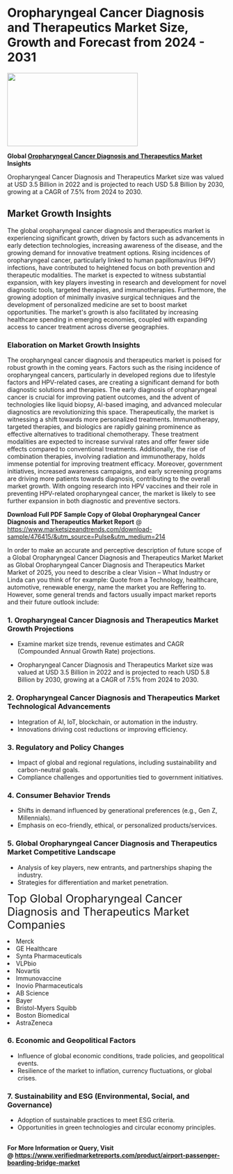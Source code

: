 <H1>Oropharyngeal Cancer Diagnosis and Therapeutics Market Size, Growth and Forecast from 2024 - 2031</H1><img class="aligncenter size-medium wp-image-584254" src="https://thirdeyenews.in/wp-content/uploads/2024/09/Global-Market-Research-300x168.jpeg" alt="" width="300" height="168" /><p><strong>Global&nbsp;<a href="https://www.marketsizeandtrends.com/download-sample/476415/&amp;utm_source=Pulse&amp;utm_medium=214">Oropharyngeal Cancer Diagnosis and Therapeutics Market</a> Insights</strong></p><p>Oropharyngeal Cancer Diagnosis and Therapeutics Market size was valued at USD 3.5 Billion in 2022 and is projected to reach USD 5.8 Billion by 2030, growing at a CAGR of 7.5% from 2024 to 2030.</p><p><h2>Market Growth Insights</h2> The global oropharyngeal cancer diagnosis and therapeutics market is experiencing significant growth, driven by factors such as advancements in early detection technologies, increasing awareness of the disease, and the growing demand for innovative treatment options. Rising incidences of oropharyngeal cancer, particularly linked to human papillomavirus (HPV) infections, have contributed to heightened focus on both prevention and therapeutic modalities. The market is expected to witness substantial expansion, with key players investing in research and development for novel diagnostic tools, targeted therapies, and immunotherapies. Furthermore, the growing adoption of minimally invasive surgical techniques and the development of personalized medicine are set to boost market opportunities. The market's growth is also facilitated by increasing healthcare spending in emerging economies, coupled with expanding access to cancer treatment across diverse geographies. <h3>Elaboration on Market Growth Insights</h3> The oropharyngeal cancer diagnosis and therapeutics market is poised for robust growth in the coming years. Factors such as the rising incidence of oropharyngeal cancers, particularly in developed regions due to lifestyle factors and HPV-related cases, are creating a significant demand for both diagnostic solutions and therapies. The early diagnosis of oropharyngeal cancer is crucial for improving patient outcomes, and the advent of technologies like liquid biopsy, AI-based imaging, and advanced molecular diagnostics are revolutionizing this space. Therapeutically, the market is witnessing a shift towards more personalized treatments. Immunotherapy, targeted therapies, and biologics are rapidly gaining prominence as effective alternatives to traditional chemotherapy. These treatment modalities are expected to increase survival rates and offer fewer side effects compared to conventional treatments. Additionally, the rise of combination therapies, involving radiation and immunotherapy, holds immense potential for improving treatment efficacy. Moreover, government initiatives, increased awareness campaigns, and early screening programs are driving more patients towards diagnosis, contributing to the overall market growth. With ongoing research into HPV vaccines and their role in preventing HPV-related oropharyngeal cancer, the market is likely to see further expansion in both diagnostic and preventive sectors. </p><p><span class=""><strong>Download Full PDF Sample Copy of Global Oropharyngeal Cancer Diagnosis and Therapeutics Market Report</strong> @ <a href="https://www.marketsizeandtrends.com/download-sample/476415/&amp;utm_source=Pulse&amp;utm_medium=214" target="_blank">https://www.marketsizeandtrends.com/download-sample/476415/&amp;utm_source=Pulse&amp;utm_medium=214</a></span></p><p>In order to make an accurate and perceptive description of future scope of a Global&nbsp;Oropharyngeal Cancer Diagnosis and Therapeutics Market Market as Global&nbsp;Oropharyngeal Cancer Diagnosis and Therapeutics Market Market of 2025, you need to describe a clear Vision &ndash; What Industry or Linda can you think of for example: Quote from a Technology, healthcare, automotive, renewable energy, name the market you are Reffering to. However, some general trends and factors usually impact market reports and their future outlook include:</p><h3>1.&nbsp;<strong>Oropharyngeal Cancer Diagnosis and Therapeutics Market Growth Projections</strong></h3><ul><li>Examine market size trends, revenue estimates and CAGR (Compounded Annual Growth Rate) projections.</li><li><p>Oropharyngeal Cancer Diagnosis and Therapeutics Market size was valued at USD 3.5 Billion in 2022 and is projected to reach USD 5.8 Billion by 2030, growing at a CAGR of 7.5% from 2024 to 2030.</p></li></ul><h3>2.&nbsp;<strong>Oropharyngeal Cancer Diagnosis and Therapeutics Market Technological Advancements</strong></h3><ul><li>Integration of AI, IoT, blockchain, or automation in the industry.</li><li>Innovations driving cost reductions or improving efficiency.</li></ul><h3>3.&nbsp;<strong>Regulatory and Policy Changes</strong></h3><ul><li>Impact of global and regional regulations, including sustainability and carbon-neutral goals.</li><li>Compliance challenges and opportunities tied to government initiatives.</li></ul><h3>4.&nbsp;<strong>Consumer Behavior Trends</strong></h3><ul><li>Shifts in demand influenced by generational preferences (e.g., Gen Z, Millennials).</li><li>Emphasis on eco-friendly, ethical, or personalized products/services.</li></ul><h3>5.&nbsp;<strong>Global Oropharyngeal Cancer Diagnosis and Therapeutics Market Competitive Landscape</strong></h3><ul><li>Analysis of key players, new entrants, and partnerships shaping the industry.</li><li>Strategies for differentiation and market penetration.</li></ul><p data-pm-slice="1 1 []"><span style="color: inherit; font-family: inherit; font-size: 25px;">Top Global Oropharyngeal Cancer Diagnosis and Therapeutics Market Companies</span></p><div class="" data-test-id=""><p><li>Merck</li><li> GE Healthcare</li><li> Synta Pharmaceuticals</li><li> VLPbio</li><li> Novartis</li><li> Immunovaccine</li><li> Inovio Pharmaceuticals</li><li> AB Science</li><li> Bayer</li><li> Bristol-Myers Squibb</li><li> Boston Biomedical</li><li> AstraZeneca</li></p></div><h3>6.&nbsp;<strong>Economic and Geopolitical Factors</strong></h3><ul><li>Influence of global economic conditions, trade policies, and geopolitical events.</li><li>Resilience of the market to inflation, currency fluctuations, or global crises.</li></ul><h3>7.&nbsp;<strong>Sustainability and ESG (Environmental, Social, and Governance)</strong></h3><ul><li>Adoption of sustainable practices to meet ESG criteria.</li><li>Opportunities in green technologies and circular economy principles.</li></ul><h2><strong style="font-size: 14px;">For More Information or Query, Visit @&nbsp;</strong><a style="background-color: #ffffff; font-size: 14px;" href="https://www.marketsizeandtrends.com/report/oropharyngeal-cancer-diagnosis-and-therapeutics-market/" target="_blank">https://www.verifiedmarketreports.com/product/airport-passenger-boarding-bridge-market</a></h2>
